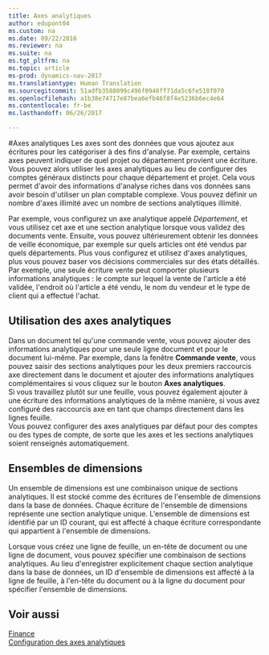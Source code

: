```yaml
---
title: Axes analytiques
author: edupont04
ms.custom: na
ms.date: 09/22/2016
ms.reviewer: na
ms.suite: na
ms.tgt_pltfrm: na
ms.topic: article
ms-prod: dynamics-nav-2017
ms.translationtype: Human Translation
ms.sourcegitcommit: 51adfb3588099c496f0946ff71da5c6fe518f070
ms.openlocfilehash: a1b38e74717e87bea6efb46f8f4e5236b6ec4e64
ms.contentlocale: fr-be
ms.lasthandoff: 06/26/2017

---
```


#<a name="dimensions"></a>Axes analytiques
Les axes sont des données que vous ajoutez aux écritures pour les catégoriser à des fins d'analyse. Par exemple, certains axes peuvent indiquer de quel projet ou département provient une écriture.
Vous pouvez alors utiliser les axes analytiques au lieu de configurer des comptes généraux distincts pour chaque département et projet. Cela vous permet d'avoir des informations d'analyse riches dans vos données sans avoir besoin d'utiliser un plan comptable complexe.
Vous pouvez définir un nombre d'axes illimité avec un nombre de sections analytiques illimité.  

Par exemple, vous configurez un axe analytique appelé *Département*, et vous utilisez cet axe et une section analytique lorsque vous validez des documents vente. Ensuite, vous pouvez ultérieurement obtenir les données de veille économique, par exemple sur quels articles ont été vendus par quels départements.
Plus vous configurez et utilisez d'axes analytiques, plus vous pouvez baser vos décisions commerciales sur des états détaillés. Par exemple, une seule écriture vente peut comporter plusieurs informations analytiques : le compte sur lequel la vente de l'article a été validée, l'endroit où l'article a été vendu, le nom du vendeur et le type de client qui a effectué l'achat.  

## <a name="using-dimensions"></a>Utilisation des axes analytiques
Dans un document tel qu'une commande vente, vous pouvez ajouter des informations analytiques pour une seule ligne document et pour le document lui-même. Par exemple, dans la fenêtre **Commande vente**, vous pouvez saisir des sections analytiques pour les deux premiers raccourcis axe directement dans le document et ajouter des informations analytiques complémentaires si vous cliquez sur le bouton **Axes analytiques**.  
Si vous travaillez plutôt sur une feuille, vous pouvez également ajouter à une écriture des informations analytiques de la même manière, si vous avez configuré des raccourcis axe en tant que champs directement dans les lignes feuille.  
Vous pouvez configurer des axes analytiques par défaut pour des comptes ou des types de compte, de sorte que les axes et les sections analytiques soient renseignés automatiquement.  

## <a name="dimension-sets"></a>Ensembles de dimensions
Un ensemble de dimensions est une combinaison unique de sections analytiques. Il est stocké comme des écritures de l'ensemble de dimensions dans la base de données. Chaque écriture de l'ensemble de dimensions représente une section analytique unique. L'ensemble de dimensions est identifié par un ID courant, qui est affecté à chaque écriture correspondante qui appartient à l'ensemble de dimensions.  

Lorsque vous créez une ligne de feuille, un en-tête de document ou une ligne de document, vous pouvez spécifier une combinaison de sections analytiques. Au lieu d'enregistrer explicitement chaque section analytique dans la base de données, un ID d'ensemble de dimensions est affecté à la ligne de feuille, à l'en-tête du document ou à la ligne du document pour spécifier l'ensemble de dimensions.  

## <a name="see-also"></a>Voir aussi
[Finance](finance-setup.md)  
[Configuration des axes analytiques](finance-setup-setup-dimensions.md)  

